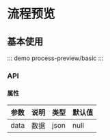 <!--
 * @Author: zhouxiajie86@gmail.com
 * @Date: 2023-08-15 14:53:45
 * @LastEditors: zhouxiajie86@gmail.com
 * @LastEditTime: 2023-10-14 17:27:07
 * @FilePath: /sipa-ui/docs/components/process-preview.md
 * @Description:
-->

# 流程预览

## 基本使用

::: demo
process-preview/basic
:::

### API

#### 属性

| 参数   | 说明 | 类型   | 默认值  |
|------|----|------|------|
| data | 数据 | json | null |
